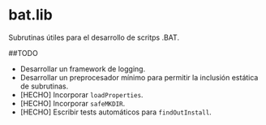 # bat.lib
Subrutinas útiles para el desarrollo de scritps .BAT.

##TODO
* Desarrollar un framework de logging.
* Desarrollar un preprocesador mínimo para permitir la inclusión estática de
subrutinas.
* [HECHO] Incorporar `loadProperties`.
* [HECHO] Incorporar `safeMKDIR`.
* [HECHO] Escribir tests automáticos para `findOutInstall`.
